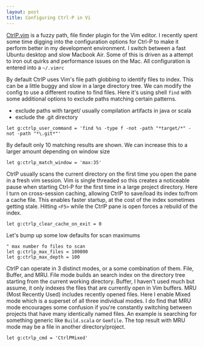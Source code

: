 ```yaml
---
layout: post
title: Configuring Ctrl-P in Vi
---
```


[CtrlP.vim](https://github.com/ctrlpvim/ctrlp.vim) is a fuzzy path, file finder plugin for the Vim editor.
I recently spent some time digging into the configuration options for Ctrl-P to make it perform better in my development environment. I switch between a fast Ubuntu desktop and slow Macbook Air. Some of this is driven as a attempt to iron out quirks and performance issues on the Mac. All configuration is entered into a `~/.vimrc`



By default CtrlP uses Vim's file path globbing to identify files to index. This can be a little buggy and slow in a large directory tree.  We can modify the config to use a different routine to find files. Here it's using shell `find` with some additional options to exclude paths matching certain patterns.
  -  exclude paths with target/   usually compilation artifacts in java or scala
  -  exclude the .git directory

```
let g:ctrlp_user_command = 'find %s -type f -not -path "*target/*" -not -path "*\.git*"'
```
By default only 10 matching results are shown. We can increase this to a larger amount depending on window size

```
let g:ctrlp_match_window = 'max:35'
```

CtrlP usually scans the current directory on the first time you open the pane in a fresh vim session.  Vim is single threaded so this creates a noticeable pause when starting Ctrl-P for the first time in a large project directory. Here I turn on cross-session caching, allowing CtrlP to save/load its index to/from a cache file. This enables faster startup, at the cost of the index sometimes getting stale. Hitting `<F5>` while the CtrlP pane is open forces a rebuild of the index.

```
let g:ctrlp_clear_cache_on_exit = 0
```

Let's bump up some low defaults for scan maximums

```
" max number fo files to scan
let g:ctrlp_max_files = 100000
let g:ctrlp_max_depth = 100
```

CtrlP can operate in 3 distinct modes, or a some combination of them. File, Buffer, and MRU.  File mode builds an search index on the directory tree starting from the current working directory.  Buffer, I haven't used much but assume, it only indexes the files that are currently open in Vim buffers.  MRU (Most Recently Used) includes recently opened files.   Here I enable Mixed mode which is a superset of all three individual modes.  I do find that MRU mode encourages some confusion if you're constantly switching between projects that have many identically named files. An example is searching for something generic like `Build.scala` or `Gemfile`. The top result with MRU mode may be a file in another directory/project.

```
let g:ctrlp_cmd = 'CtrlPMixed'
```


